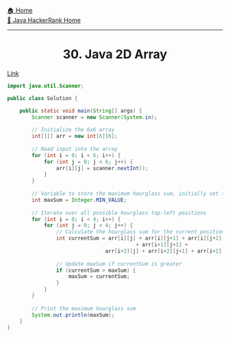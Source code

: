 [🏠 Home](../../../../README.md) <br/>
[🍵 Java HackerRank Home](../Java-HackerRank.md)

<hr/>

<h1 style="text-align: center">30. Java 2D Array</h1>

[Link](https://www.hackerrank.com/challenges/java-2d-array/problem)

```java
import java.util.Scanner;

public class Solution {

    public static void main(String[] args) {
        Scanner scanner = new Scanner(System.in);
        
        // Initialize the 6x6 array
        int[][] arr = new int[6][6];
        
        // Read input into the array
        for (int i = 0; i < 6; i++) {
            for (int j = 0; j < 6; j++) {
                arr[i][j] = scanner.nextInt();
            }
        }
        
        // Variable to store the maximum hourglass sum, initially set to a very low value
        int maxSum = Integer.MIN_VALUE;
        
        // Iterate over all possible hourglass top-left positions
        for (int i = 0; i < 4; i++) {
            for (int j = 0; j < 4; j++) {
                // Calculate the hourglass sum for the current position
                int currentSum = arr[i][j] + arr[i][j+1] + arr[i][j+2]
                                          + arr[i+1][j+1] +
                                arr[i+2][j] + arr[i+2][j+1] + arr[i+2][j+2];
                
                // Update maxSum if currentSum is greater
                if (currentSum > maxSum) {
                    maxSum = currentSum;
                }
            }
        }
        
        // Print the maximum hourglass sum
        System.out.println(maxSum);
    }
}

```
